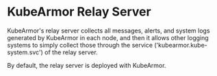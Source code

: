 # KubeArmor Relay Server

KubeArmor's relay server collects all messages, alerts, and system logs generated by KubeArmor in each node, and then it allows other logging systems to simply collect those through the service ('kubearmor.kube-system.svc') of the relay server.

By default, the relay server is deployed with KubeArmor.
